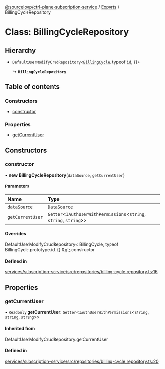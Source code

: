 [@sourceloop/ctrl-plane-subscription-service](../README.md) / [Exports](../modules.md) / BillingCycleRepository

# Class: BillingCycleRepository

## Hierarchy

- `DefaultUserModifyCrudRepository`<[`BillingCycle`](BillingCycle.md), typeof [`id`](BillingCycle.md#id), {}\>

  ↳ **`BillingCycleRepository`**

## Table of contents

### Constructors

- [constructor](BillingCycleRepository.md#constructor)

### Properties

- [getCurrentUser](BillingCycleRepository.md#getcurrentuser)

## Constructors

### constructor

• **new BillingCycleRepository**(`dataSource`, `getCurrentUser`)

#### Parameters

| Name | Type |
| :------ | :------ |
| `dataSource` | `DataSource` |
| `getCurrentUser` | `Getter`<`IAuthUserWithPermissions`<`string`, `string`, `string`\>\> |

#### Overrides

DefaultUserModifyCrudRepository&lt;
  BillingCycle,
  typeof BillingCycle.prototype.id,
  {}
\&gt;.constructor

#### Defined in

[services/subscription-service/src/repositories/billing-cycle.repository.ts:16](https://github.com/sourcefuse/arc-saas/blob/5e03dcb/services/subscription-service/src/repositories/billing-cycle.repository.ts#L16)

## Properties

### getCurrentUser

• `Readonly` **getCurrentUser**: `Getter`<`IAuthUserWithPermissions`<`string`, `string`, `string`\>\>

#### Inherited from

DefaultUserModifyCrudRepository.getCurrentUser

#### Defined in

[services/subscription-service/src/repositories/billing-cycle.repository.ts:20](https://github.com/sourcefuse/arc-saas/blob/5e03dcb/services/subscription-service/src/repositories/billing-cycle.repository.ts#L20)
